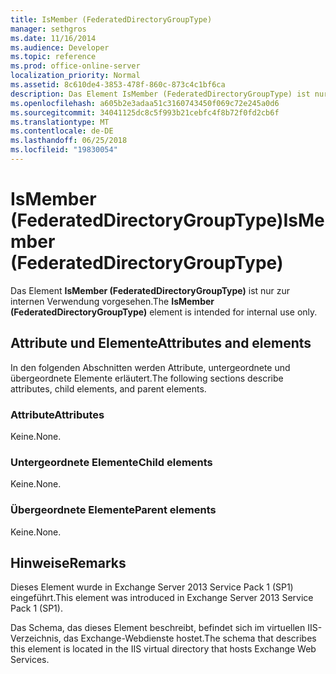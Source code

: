 ```yaml
---
title: IsMember (FederatedDirectoryGroupType)
manager: sethgros
ms.date: 11/16/2014
ms.audience: Developer
ms.topic: reference
ms.prod: office-online-server
localization_priority: Normal
ms.assetid: 8c610de4-3853-478f-860c-873c4c1bf6ca
description: Das Element IsMember (FederatedDirectoryGroupType) ist nur zur internen Verwendung vorgesehen.
ms.openlocfilehash: a605b2e3adaa51c3160743450f069c72e245a0d6
ms.sourcegitcommit: 34041125dc8c5f993b21cebfc4f8b72f0fd2cb6f
ms.translationtype: MT
ms.contentlocale: de-DE
ms.lasthandoff: 06/25/2018
ms.locfileid: "19830054"
---
```

# <a name="ismember-federateddirectorygrouptype"></a><span data-ttu-id="9897a-103">IsMember (FederatedDirectoryGroupType)</span><span class="sxs-lookup"><span data-stu-id="9897a-103">IsMember (FederatedDirectoryGroupType)</span></span>

<span data-ttu-id="9897a-104">Das Element **IsMember (FederatedDirectoryGroupType)** ist nur zur internen Verwendung vorgesehen.</span><span class="sxs-lookup"><span data-stu-id="9897a-104">The **IsMember (FederatedDirectoryGroupType)** element is intended for internal use only.</span></span> 

## <a name="attributes-and-elements"></a><span data-ttu-id="9897a-105">Attribute und Elemente</span><span class="sxs-lookup"><span data-stu-id="9897a-105">Attributes and elements</span></span>

<span data-ttu-id="9897a-106">In den folgenden Abschnitten werden Attribute, untergeordnete und übergeordnete Elemente erläutert.</span><span class="sxs-lookup"><span data-stu-id="9897a-106">The following sections describe attributes, child elements, and parent elements.</span></span>
  
### <a name="attributes"></a><span data-ttu-id="9897a-107">Attribute</span><span class="sxs-lookup"><span data-stu-id="9897a-107">Attributes</span></span>

<span data-ttu-id="9897a-108">Keine.</span><span class="sxs-lookup"><span data-stu-id="9897a-108">None.</span></span>
  
### <a name="child-elements"></a><span data-ttu-id="9897a-109">Untergeordnete Elemente</span><span class="sxs-lookup"><span data-stu-id="9897a-109">Child elements</span></span>

<span data-ttu-id="9897a-110">Keine.</span><span class="sxs-lookup"><span data-stu-id="9897a-110">None.</span></span>
  
### <a name="parent-elements"></a><span data-ttu-id="9897a-111">Übergeordnete Elemente</span><span class="sxs-lookup"><span data-stu-id="9897a-111">Parent elements</span></span>

<span data-ttu-id="9897a-112">Keine.</span><span class="sxs-lookup"><span data-stu-id="9897a-112">None.</span></span>
  
## <a name="remarks"></a><span data-ttu-id="9897a-113">Hinweise</span><span class="sxs-lookup"><span data-stu-id="9897a-113">Remarks</span></span>

<span data-ttu-id="9897a-114">Dieses Element wurde in Exchange Server 2013 Service Pack 1 (SP1) eingeführt.</span><span class="sxs-lookup"><span data-stu-id="9897a-114">This element was introduced in Exchange Server 2013 Service Pack 1 (SP1).</span></span>
  
<span data-ttu-id="9897a-115">Das Schema, das dieses Element beschreibt, befindet sich im virtuellen IIS-Verzeichnis, das Exchange-Webdienste hostet.</span><span class="sxs-lookup"><span data-stu-id="9897a-115">The schema that describes this element is located in the IIS virtual directory that hosts Exchange Web Services.</span></span>
  

